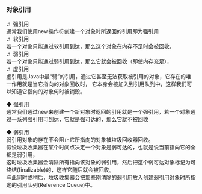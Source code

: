### 对象引用 

♬ 强引用  
通常我们使用new操作符创建一个对象时所返回的引用即为强引用  
♬ 软引用  
若一个对象只能通过软引用到达，那么这个对象在内存不足时会被回收，  
♬ 弱引用  
若一个对象只能通过弱引用到达，那么它就会被回收（即使内存充足），   
♬ 虚引用  
虚引用是Java中最“弱”的引用，通过它甚至无法获取被引用的对象，它存在的唯一作用就是当它指向的对象回收时，
它本身会被加入到引用队列中，这样我们可以知道它指向的对象何时被销毁。

◆ 强引用  
通常我们通过new来创建一个新对象时返回的引用就是一个强引用，若一个对象通过一系列强引用可到达，它就是强可达的，那么它就不被回收  


◆ 弱引用  
弱引用对象的存在不会阻止它所指向的对象被垃圾回收器回收。  
假设垃圾收集器在某个时间点决定一个对象是弱可达的，也就是说当前指向它的全都是弱引用，  
这时垃圾收集器会清除所有指向该对象的弱引用，然后把这个弱可达对象标记为可终结(finalizable)的，这样它随后就会被回收。  
与此同时或稍后，垃圾收集器会把那些刚清除的弱引用放入创建弱引用对象时所指定的引用队列(Reference Queue)中。  


